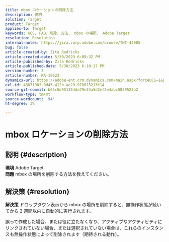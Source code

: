 ```yaml
---
title: mbox ロケーションの削除方法
description: 説明
solution: Target
product: Target
applies-to: Target
keywords: KCS, FAQ，削除，方法， mbox の場所， Adobe Target
resolution: Resolution
internal-notes: https://jira.corp.adobe.com/browse/TNT-42085
bug: false
article-created-by: Zita Rodricks
article-created-date: 5/30/2023 6:09:32 PM
article-published-by: Zita Rodricks
article-published-date: 5/30/2023 6:10:17 PM
version-number: 3
article-number: KA-19623
dynamics-url: https://adobe-ent.crm.dynamics.com/main.aspx?forceUCI=1&pagetype=entityrecord&etn=knowledgearticle&id=d9045f1c-15ff-ed11-8f6e-6045bd006b25
exl-id: 4887100f-0d45-412b-ae29-978615213f14
source-git-commit: b65c5d951354da79e34a5d2ef2e4abc5859523b2
workflow-type: tm+mt
source-wordcount: '94'
ht-degree: 3%

---
```


# mbox ロケーションの削除方法

## 説明 {#description}

<b>環境</b>
Adobe Target<br><b>問題</b>
mbox の場所を削除する方法を教えてください。

## 解決策 {#resolution}


<b>解決策</b>
ドロップダウン表示から mbox の場所を削除すると、無操作状態が続いてから 2 週間以内に自動的に実行されます。

誤って作成した場合、または役に立たなくなり、アクティブなアクティビティにリンクされていない場合、または選択されていない場合は、これらのインスタンスも無操作状態によって削除されます（期待される動作）。
